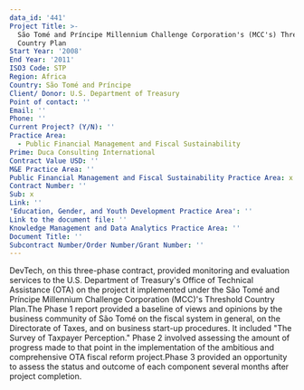 ```yaml
---
data_id: '441'
Project Title: >-
  São Tomé and Príncipe Millennium Challenge Corporation's (MCC's) Threshold
  Country Plan
Start Year: '2008'
End Year: '2011'
ISO3 Code: STP
Region: Africa
Country: São Tomé and Príncipe
Client/ Donor: U.S. Department of Treasury
Point of contact: ''
Email: ''
Phone: ''
Current Project? (Y/N): ''
Practice Area:
  - Public Financial Management and Fiscal Sustainability
Prime: Duca Consulting International
Contract Value USD: ''
M&E Practice Area: ''
Public Financial Management and Fiscal Sustainability Practice Area: x
Contract Number: ''
Sub: x
Link: ''
'Education, Gender, and Youth Development Practice Area': ''
Link to the document file: ''
Knowledge Management and Data Analytics Practice Area: ''
Document Title: ''
Subcontract Number/Order Number/Grant Number: ''
---
```

DevTech, on this three-phase contract, provided monitoring and evaluation services to the U.S. Department of Treasury's Office of Technical Assistance (OTA) on the project it implemented under the São Tomé and Príncipe Millennium Challenge Corporation (MCC)'s Threshold Country Plan.The Phase 1 report provided a baseline of views and opinions by the business community of São Tomé on the fiscal system in general, on the Directorate of Taxes, and on business start-up procedures. It included \"The Survey of Taxpayer Perception.\" Phase 2 involved assessing the amount of progress made to that point in the implementation of the ambitious and comprehensive OTA fiscal reform project.Phase 3 provided an opportunity to assess the status and outcome of each component several months after project completion.